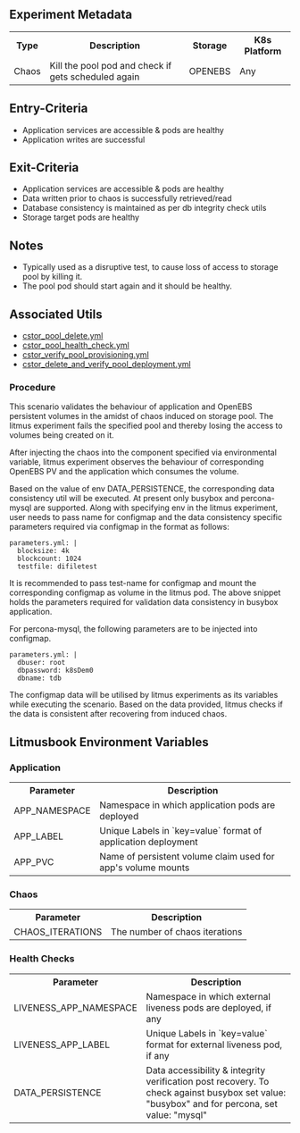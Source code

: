## Experiment Metadata

<table>
<tr>
<th> Type </th>
<th>  Description  </th>
<th> Storage </th>
<th> K8s Platform </th>
</tr>
<tr>
<td> Chaos </td>
<td> Kill the pool pod and check if gets scheduled again	 </td>
<td> OPENEBS </td>
<td> Any </td>
</tr>
</table>

## Entry-Criteria

-   Application services are accessible & pods are healthy
-   Application writes are successful 

## Exit-Criteria

-   Application services are accessible & pods are healthy
-   Data written prior to chaos is successfully retrieved/read
-   Database consistency is maintained as per db integrity check utils
-   Storage target pods are healthy

## Notes

-   Typically used as a disruptive test, to cause loss of access to storage pool by killing it.
-   The pool pod should start again and it should be healthy.

## Associated Utils 

-   [cstor_pool_delete.yml](/experiments/openebs/openebs-pool-container-failure/cstor_pool_delete.yml)
-   [cstor_pool_health_check.yml](/experiments/openebs/openebs-pool-container-failure/cstor_pool_health_check.yml) 
-   [cstor_verify_pool_provisioning.yml](/experiments/openebs/openebs-pool-container-failure/cstor_verify_pool_provisioning.yml)
-   [cstor_delete_and_verify_pool_deployment.yml](/experiments/openebs/openebs-pool-container-failure/cstor_delete_and_verify_pool_deployment.yml)

### Procedure

This scenario validates the behaviour of application and OpenEBS persistent volumes in the amidst of chaos induced on storage pool. The litmus experiment fails the specified pool and thereby losing the access to volumes being created on it.

After injecting the chaos into the component specified via environmental variable, litmus experiment observes the behaviour of corresponding OpenEBS PV and the application which consumes the volume.

Based on the value of env DATA_PERSISTENCE, the corresponding data consistency util will be executed. At present only busybox and percona-mysql are supported. Along with specifying env in the litmus experiment, user needs to pass name for configmap and the data consistency specific parameters required via configmap in the format as follows:

    parameters.yml: |
      blocksize: 4k
      blockcount: 1024
      testfile: difiletest

It is recommended to pass test-name for configmap and mount the corresponding configmap as volume in the litmus pod. The above snippet holds the parameters required for validation data consistency in busybox application.

For percona-mysql, the following parameters are to be injected into configmap.

    parameters.yml: |
      dbuser: root
      dbpassword: k8sDem0
      dbname: tdb

The configmap data will be utilised by litmus experiments as its variables while executing the scenario. Based on the data provided, litmus checks if the data is consistent after recovering from induced chaos.

## Litmusbook Environment Variables

### Application

<table>
<tr>
<th>  Parameter   </t>
<th>  Description    </th>
</tr>
<tr> 
<td> APP_NAMESPACE </td>
<td> Namespace in which application pods are deployed  </td>
</tr>
<tr> 
<td> APP_LABEL </td>
<td>  Unique Labels in `key=value` format of application deployment </td>
</tr>
<tr> 
<td> APP_PVC  </td>
<td> Name of persistent volume claim used for app's volume mounts </td>
</tr>
</table>

### Chaos 

<table>
<tr>
<th> Parameter </th>
<th> Description </th>
</tr>
<tr> 
<td> CHAOS_ITERATIONS </td>
<td> The number of chaos iterations </td>
</tr>
</table>

### Health Checks 
                           
<table>
<tr>
<th>  Parameter   </t>
<th>  Description    </th>
</tr>
<tr> 
<td> LIVENESS_APP_NAMESPACE </td>
<td> Namespace in which external liveness pods are deployed, if any  </td>
</tr>
<tr> 
<td> LIVENESS_APP_LABEL </td>
<td>  Unique Labels in `key=value` format for external liveness pod, if any  </td>
</tr>
<tr> 
<td> DATA_PERSISTENCE </td>
<td> Data accessibility & integrity verification post recovery. To check                                   against busybox set value: "busybox" and for percona, set value: "mysql"  </td>
</tr>
</table>